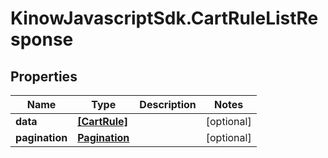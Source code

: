 # KinowJavascriptSdk.CartRuleListResponse

## Properties
Name | Type | Description | Notes
------------ | ------------- | ------------- | -------------
**data** | [**[CartRule]**](CartRule.md) |  | [optional] 
**pagination** | [**Pagination**](Pagination.md) |  | [optional] 


